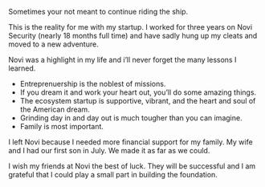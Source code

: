Sometimes your not meant to continue riding the ship.

This is the reality for me with my startup. I worked for three years on Novi Security (nearly 18 months full time) and have sadly hung up my cleats and moved to a new adventure.

Novi was a highlight in my life and i’ll never forget the many lessons I learned.

- Entreprenuership is the noblest of missions.
- If you dream it and work your heart out, you’ll do some amazing things.
- The ecosystem startup is supportive, vibrant, and the heart and soul of the American dream.
- Grinding day in and day out is much tougher than you can imagine.
- Family is most important.

I left Novi because I needed more financial support for my family. My wife and I had our first son in July. We made it as far as we could.

I wish my friends at Novi the best of luck. They will be successful and I am grateful that I could play a small part in building the foundation.